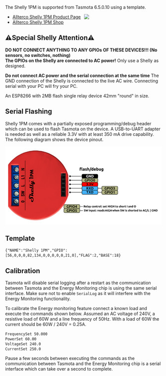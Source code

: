 The Shelly 1PM is supported from Tasmota 6.5.0.10 using a template.

<img src="https://shelly.cloud/wp-content/uploads/2019/02/shelly1pm_thumb.png" width="250" align="right" />

* [Allterco Shelly 1PM Product Page](https://shelly.cloud/shelly-1pm-wifi-smart-relay-home-automation/)
* [Allterco Shelly 1PM Shop](https://shelly.cloud/product/wifi-smart-home-automation-shelly-1pm-switch-relay/)

## ⚠️️Special Shelly Attention⚠️️

**DO NOT CONNECT ANYTHING TO ANY GPIOs OF THESE DEVICES!!! (No sensors, no switches, nothing) <br>
The GPIOs on the Shelly are connected to AC power!** Only use a Shelly as designed. 

**Do not connect AC power and the serial connection at the same time**
The GND connection of the Shelly is connected to the live AC wire. Connecting serial with your PC will fry your PC.

An ESP8266 with 2MB flash single relay device 42mm "round" in size.

## Serial Flashing
Shelly 1PM comes with a partially exposed programming/debug header which can be used to flash Tasmota on the device. A USB-to-UART adapter is needed as well as a reliable 3.3V with at least 350 mA drive capability. The following diagram shows the device pinout.

<img src="https://raw.githubusercontent.com/arendst/arendst.github.io/master/media/shelly/shelly1pm-pinout-812x400.png" height="250" />

## Template 
```
{"NAME":"Shelly 1PM","GPIO":[56,0,0,0,82,134,0,0,0,0,0,21,0],"FLAG":2,"BASE":18}
```
## Calibration
Tasmota will disable serial logging after a restart as the communication between Tasmota and the Energy Monitoring chip is using the same serial interface. Make sure not to enable `SerialLog` as it will interfere with the Energy Monitoring functionality.

To calibrate the Energy monitoring feature connect a known load and execute the commands shown below. Assumed an AC voltage of 240V, a resistive load of 60W and a line frequency of 50Hz. With a load of 60W the current should be 60W / 240V = 0.25A.
```
FrequencySet 50.000
PowerSet 60.00
VoltageSet 240.0
CurrentSet 250.0
```
Pause a few seconds between executing the commands as the communication between Tasmota and the Energy Monitoring chip is a serial interface which can take over a second to complete.